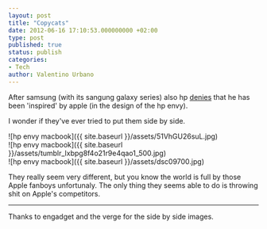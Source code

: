 ```yaml
---
layout: post
title: "Copycats"
date: 2012-06-16 17:10:53.000000000 +02:00
type: post
published: true
status: publish
categories:
- Tech
author: Valentino Urbano 
---
```


After samsung (with its sangung galaxy series) also hp [denies][0] that he has been 'inspired' by apple (in the design of the hp envy).

I wonder if they've ever tried to put them side by side.

![hp envy macbook]({{ site.baseurl }}/assets/51VhGU26suL.jpg)  
![hp envy macbook]({{ site.baseurl }}/assets/tumblr_lxbpg8f4o21r9e4qao1_500.jpg)  
![hp envy macbook]({{ site.baseurl }}/assets/dsc09700.jpg)

They really seem very different, but you know the world is full by those Apple fanboys unfortunaly. The only thing they seems able to do is throwing shit on Apple's competitors.

---

Thanks to engadget and the verge for the side by side images.


[0]: http://www.theverge.com/2012/5/9/3009501/hp-envy-spectre-xt-macbook-air-similarities